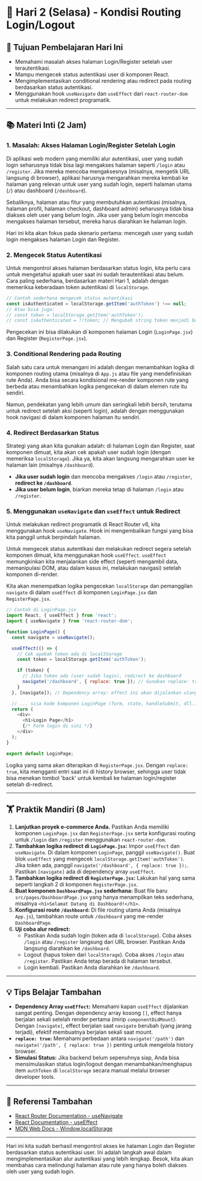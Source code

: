# 📆 Hari 2 (Selasa) - Kondisi Routing Login/Logout

## 🎯 Tujuan Pembelajaran Hari Ini

- Memahami masalah akses halaman Login/Register setelah user terautentikasi.
- Mampu mengecek status autentikasi user di komponen React.
- Mengimplementasikan conditional rendering atau redirect pada routing berdasarkan status autentikasi.
- Menggunakan hook `useNavigate` dan `useEffect` dari `react-router-dom` untuk melakukan redirect programatik.

---

## 📚 Materi Inti (2 Jam)

### 1. Masalah: Akses Halaman Login/Register Setelah Login

Di aplikasi web modern yang memiliki alur autentikasi, user yang sudah login seharusnya tidak bisa lagi mengakses halaman seperti `/login` atau `/register`. Jika mereka mencoba mengaksesnya (misalnya, mengetik URL langsung di browser), aplikasi harusnya mengarahkan mereka kembali ke halaman yang relevan untuk user yang sudah login, seperti halaman utama (`/`) atau dashboard (`/dashboard`).

Sebaliknya, halaman atau fitur yang membutuhkan autentikasi (misalnya, halaman profil, halaman checkout, dashboard admin) seharusnya tidak bisa diakses oleh user yang belum login. Jika user yang belum login mencoba mengakses halaman tersebut, mereka harus diarahkan ke halaman login.

Hari ini kita akan fokus pada skenario pertama: mencegah user yang sudah login mengakses halaman Login dan Register.

### 2. Mengecek Status Autentikasi

Untuk mengontrol akses halaman berdasarkan status login, kita perlu cara untuk mengetahui apakah user saat ini sudah terautentikasi atau belum. Cara paling sederhana, berdasarkan materi Hari 1, adalah dengan memeriksa keberadaan token autentikasi di `localStorage`.

```javascript
// Contoh sederhana mengecek status autentikasi
const isAuthenticated = localStorage.getItem('authToken') !== null;
// Atau bisa juga:
// const token = localStorage.getItem('authToken');
// const isAuthenticated = !!token; // Mengubah string token menjadi boolean
```

Pengecekan ini bisa dilakukan di komponen halaman Login (`LoginPage.jsx`) dan Register (`RegisterPage.jsx`).

### 3. Conditional Rendering pada Routing

Salah satu cara untuk menangani ini adalah dengan menambahkan logika di komponen routing utama (misalnya di `App.js` atau file yang mendefinisikan rute Anda). Anda bisa secara kondisional me-render komponen rute yang berbeda atau menambahkan logika pengecekan di dalam elemen rute itu sendiri.

Namun, pendekatan yang lebih umum dan seringkali lebih bersih, terutama untuk redirect setelah aksi (seperti login), adalah dengan menggunakan hook navigasi di dalam komponen halaman itu sendiri.

### 4. Redirect Berdasarkan Status

Strategi yang akan kita gunakan adalah: di halaman Login dan Register, saat komponen dimuat, kita akan cek apakah user sudah login (dengan memeriksa `localStorage`). Jika ya, kita akan langsung mengarahkan user ke halaman lain (misalnya `/dashboard`).

- **Jika user sudah login** dan mencoba mengakses `/login` atau `/register`, **redirect ke `/dashboard`**.
- **Jika user belum login**, biarkan mereka tetap di halaman `/login` atau `/register`.

### 5. Menggunakan `useNavigate` dan `useEffect` untuk Redirect

Untuk melakukan redirect programatik di React Router v6, kita menggunakan hook `useNavigate`. Hook ini mengembalikan fungsi yang bisa kita panggil untuk berpindah halaman.

Untuk mengecek status autentikasi dan melakukan redirect segera setelah komponen dimuat, kita menggunakan hook `useEffect`. `useEffect` memungkinkan kita menjalankan side effect (seperti mengambil data, memanipulasi DOM, atau dalam kasus ini, melakukan navigasi) setelah komponen di-render.

Kita akan menempatkan logika pengecekan `localStorage` dan pemanggilan `navigate` di dalam `useEffect` di komponen `LoginPage.jsx` dan `RegisterPage.jsx`.

```javascript
// Contoh di LoginPage.jsx
import React, { useEffect } from 'react';
import { useNavigate } from 'react-router-dom';

function LoginPage() {
  const navigate = useNavigate();

  useEffect(() => {
    // Cek apakah token ada di localStorage
    const token = localStorage.getItem('authToken');

    if (token) {
      // Jika token ada (user sudah login), redirect ke dashboard
      navigate('/dashboard', { replace: true }); // Gunakan replace: true agar halaman login tidak bisa di-back
    }
  }, [navigate]); // Dependency array: effect ini akan dijalankan ulang jika navigate berubah (biasanya hanya sekali saat mount)

  // ... sisa kode komponen LoginPage (form, state, handleSubmit, dll.)
  return (
    <div>
      <h1>Login Page</h1>
      {/* Form login di sini */}
    </div>
  );
}

export default LoginPage;
```

Logika yang sama akan diterapkan di `RegisterPage.jsx`. Dengan `replace: true`, kita mengganti entri saat ini di history browser, sehingga user tidak bisa menekan tombol 'back' untuk kembali ke halaman login/register setelah di-redirect.

---

## 🏋️ Praktik Mandiri (8 Jam)

1.  **Lanjutkan proyek e-commerce Anda.** Pastikan Anda memiliki komponen `LoginPage.jsx` dan `RegisterPage.jsx` serta konfigurasi routing untuk `/login` dan `/register` menggunakan `react-router-dom`.
2.  **Tambahkan logika redirect di `LoginPage.jsx`:** Impor `useEffect` dan `useNavigate`. Di dalam komponen `LoginPage`, panggil `useNavigate()`. Buat blok `useEffect` yang mengecek `localStorage.getItem('authToken')`. Jika token ada, panggil `navigate('/dashboard', { replace: true });`. Pastikan `[navigate]` ada di dependency array `useEffect`.
3.  **Tambahkan logika redirect di `RegisterPage.jsx`:** Lakukan hal yang sama seperti langkah 2 di komponen `RegisterPage.jsx`.
4.  **Buat komponen `DashboardPage.jsx` sederhana:** Buat file baru `src/pages/DashboardPage.jsx` yang hanya menampilkan teks sederhana, misalnya `<h1>Selamat Datang di Dashboard!</h1>`.
5.  **Konfigurasi route `/dashboard`:** Di file routing utama Anda (misalnya `App.js`), tambahkan route untuk `/dashboard` yang me-render `DashboardPage`.
6.  **Uji coba alur redirect:**
    - Pastikan Anda sudah login (token ada di `localStorage`). Coba akses `/login` atau `/register` langsung dari URL browser. Pastikan Anda langsung diarahkan ke `/dashboard`.
    - Logout (hapus token dari `localStorage`). Coba akses `/login` atau `/register`. Pastikan Anda tetap berada di halaman tersebut.
    - Login kembali. Pastikan Anda diarahkan ke `/dashboard`.

---

## 💡 Tips Belajar Tambahan

- **Dependency Array `useEffect`:** Memahami kapan `useEffect` dijalankan sangat penting. Dengan dependency array kosong `[]`, effect hanya berjalan sekali setelah render pertama (mirip `componentDidMount`). Dengan `[navigate]`, effect berjalan saat `navigate` berubah (yang jarang terjadi), efektif membuatnya berjalan sekali saat mount.
- **`replace: true`:** Memahami perbedaan antara `navigate('/path')` dan `navigate('/path', { replace: true })` penting untuk mengelola history browser.
- **Simulasi Status:** Jika backend belum sepenuhnya siap, Anda bisa mensimulasikan status login/logout dengan menambahkan/menghapus item `authToken` di `localStorage` secara manual melalui browser developer tools.

---

## 🔗 Referensi Tambahan

- [React Router Documentation - useNavigate](https://reactrouter.com/en/main/hooks/use-navigate)
- [React Documentation - useEffect](https://react.dev/reference/react/useEffect)
- [MDN Web Docs - Window.localStorage](https://developer.mozilla.org/en-US/docs/Web/API/Window/localStorage)

---

Hari ini kita sudah berhasil mengontrol akses ke halaman Login dan Register berdasarkan status autentikasi user. Ini adalah langkah awal dalam mengimplementasikan alur autentikasi yang lebih lengkap. Besok, kita akan membahas cara melindungi halaman atau rute yang hanya boleh diakses oleh user yang sudah login.